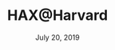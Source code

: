 ---
title: "HAX@Harvard"
date: July 20, 2019
location: Cambridge, MA
cover: "/assets/images/cms_uploads/1.jpg"
website_url:
---